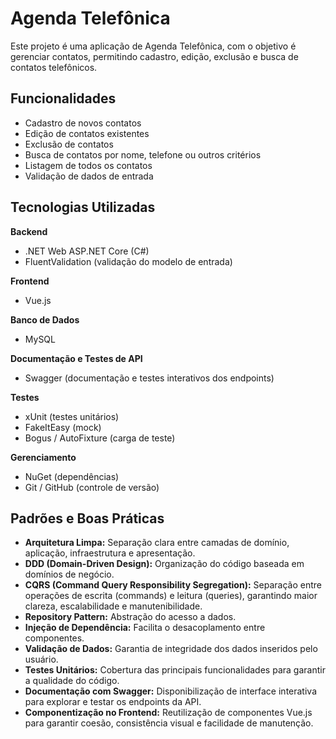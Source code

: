 # Agenda Telefônica

Este projeto é uma aplicação de Agenda Telefônica, com o objetivo é gerenciar contatos, permitindo cadastro, edição, exclusão e busca de contatos telefônicos.

## Funcionalidades

- Cadastro de novos contatos
- Edição de contatos existentes
- Exclusão de contatos
- Busca de contatos por nome, telefone ou outros critérios
- Listagem de todos os contatos
- Validação de dados de entrada

## Tecnologias Utilizadas

**Backend**
- .NET Web ASP.NET Core (C#)
- FluentValidation (validação do modelo de entrada)

**Frontend**
- Vue.js

**Banco de Dados**
- MySQL

**Documentação e Testes de API**
- Swagger (documentação e testes interativos dos endpoints)
  
**Testes**
- xUnit (testes unitários)
- FakeItEasy (mock)
- Bogus / AutoFixture (carga de teste)

**Gerenciamento**
- NuGet (dependências)
- Git / GitHub (controle de versão)

## Padrões e Boas Práticas

- **Arquitetura Limpa:** Separação clara entre camadas de domínio, aplicação, infraestrutura e apresentação.
- **DDD (Domain-Driven Design):** Organização do código baseada em domínios de negócio.
- **CQRS (Command Query Responsibility Segregation):** Separação entre operações de escrita (commands) e leitura (queries), garantindo maior clareza, escalabilidade e manutenibilidade.
- **Repository Pattern:** Abstração do acesso a dados.
- **Injeção de Dependência:** Facilita o desacoplamento entre componentes.
- **Validação de Dados:** Garantia de integridade dos dados inseridos pelo usuário.
- **Testes Unitários:** Cobertura das principais funcionalidades para garantir a qualidade do código.
- **Documentação com Swagger:** Disponibilização de interface interativa para explorar e testar os endpoints da API.
- **Componentização no Frontend:** Reutilização de componentes Vue.js para garantir coesão, consistência visual e facilidade de manutenção.


